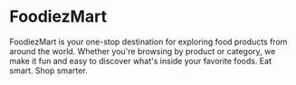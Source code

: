 # FoodiezMart
FoodiezMart is your one-stop destination for exploring food products from around the world. Whether you're browsing by product or category, we make it fun and easy to discover what's inside your favorite foods. Eat smart. Shop smarter.
